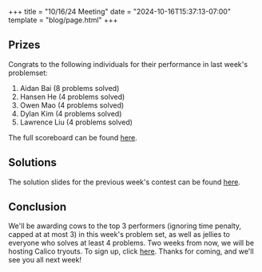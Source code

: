 +++
title = "10/16/24 Meeting"
date = "2024-10-16T15:37:13-07:00"
template = "blog/page.html"
+++

## Prizes

Congrats to the following individuals for their performance in last week's problemset:
1. Aidan Bai (8 problems solved)
2. Hansen He (4 problems solved)
3. Owen Mao (4 problems solved)
4. Dylan Kim (4 problems solved)
5. Lawrence Liu (4 problems solved)


The full scoreboard can be found [here](https://codeforces.com/group/t22P8AwpuF/contest/555031/standings/groupmates/true).

## Solutions

The solution slides for the previous week's contest can be found [here](https://docs.google.com/presentation/d/1eZTqJiuTyKCKNuRRqPi7Ro18aTg3JKXHnNicfH6OBmc/edit?usp=sharing).

## Conclusion

We'll be awarding cows to the top 3 performers (ignoring time penalty, capped at at most 3) in this week's problem set, as well as jellies to everyone who solves at least 4 problems.
Two weeks from now, we will be hosting Calico tryouts. To sign up, click [here](https://forms.gle/Qn7cWww1bAcYvB1t8).
Thanks for coming, and we'll see you all next week!
